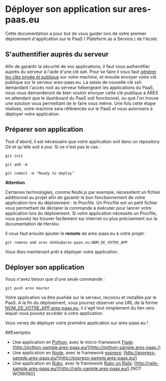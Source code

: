 # Déployer son application sur ares-paas.eu

Cette documentation a pour but de vous guider lors de votre premier déploiement d'application sur le PaaS ( Plateform as a Service ) de l'école.


## S'authentifier auprès du serveur

Afin de garantir la sécurité de vos applications, il faut vous authentifier auprès du serveur à l'aide d'une clé ssh. Pour se faire il vous faut [générer les clés privée et publique](https://help.github.com/articles/generating-ssh-keys) sur votre machine, et ensuite envoyer votre clé publique sur le serveur ares-paas.eu.
La saisie de nouvelle clé ssh demandant l'accés root au serveur hébergeant les applications du PaaS, nous vous demanderont de bien vouloir envoyer cette clé publique à ARES en attendant que le dashboard du PaaS soit fonctionnel, ou que l'on trouve une solution vous permettant de le faire vous même.
Une fois cette étape réalisée, votre machine sera référencée sur le PaaS et vous autorisera à déployer votre application.

## Préparer son application

Tout d'abord, il est nécessaire que votre application soit dans un répository Git et qu'elle soit à jour. Si ce n'est pas le cas :

	git init
	
	git add -A
	
	git commit -m "Ready to deploy"
	
**Attention**

Certaines technologies, comme Node.js par exemple, nécessitent un fichier additionnel au projet afin de garantir le bon fonctionnement de votre application lors du déploiement : le Procfile.
Un Procfile est un petit fichier vous permettant de déclarer la commande à éxécuter pour lancer votre application lors du déploiement. Si votre application nécessite un Procfile, vous pouvez les trouver facilement sur internet ou plus précisement sur la documentation de Heroku.


Il vous faut ensuite ajouter le **remote** de ares-paas.eu à votre projet :

	git remote add ares dokku@ares-paas.eu:NOM_DE_VOTRE_APP
	
Vous êtes maintenant prêt à déployer votre application.


## Déployer son application

Vous n'avez beson que d'une seule commande :

	git push ares master
	
Votre application va être pushée sur le serveur, reconnu et installée par le PaaS. A la fin du déploiement, vous pourrez observer une URL de la forme [NOM_DE_VOTRE_APP.ares-paas.eu](), il s'agit tout simplement du lien vers lequel vous pouvez accéder à votre application.

Vous venez de déployer votre première application sur ares-paas.eu !

##Exemples
- Une application en [Python](http://www.python.org/), avec le micro-framework [Flask](http://flask.pocoo.org/): [http://python-sample.ares-paas.eu/](http://python-sample.ares-paas./)
- Une application en [Node](http://nodejs.org/), avec le framework [express](http://expressjs.com/): [http://express-sample.ares-paas.eu/](http://express-sample.ares-paas.eu/)
- Une application en [Ruby](https://www.ruby-lang.org), avec le framework [Ruby on Rails](http://rubyonrails.org/): [http://rails-sample.ares-paas.eu/](http://rails-sample.ares-paas.eu/) [NOT WORKING]
